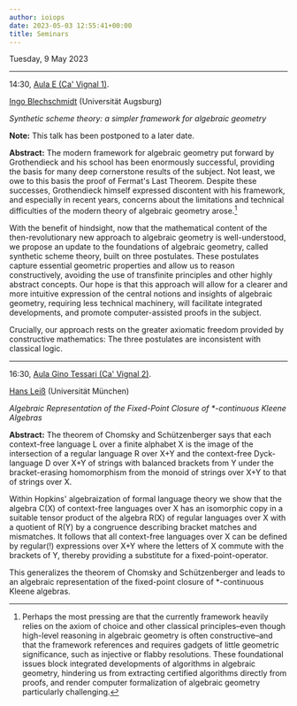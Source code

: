 ```yaml
---
author: ioiops
date: 2023-05-03 12:55:41+00:00
title: Seminars
---
```


Tuesday, 9 May 2023

---

14:30, [Aula E (Ca' Vignal 1)](https://www.dbt.univr.it/?ent=luogo&id=4).

[Ingo Blechschmidt](https://www.ingo-blechschmidt.eu/) (Universität Augsburg)

_Synthetic scheme theory: a simpler framework for algebraic geometry_

**Note:** This talk has been postponed to a later date.

**Abstract:**
The modern framework for algebraic geometry put forward by Grothendieck
and his school has been enormously successful, providing the basis for
many deep cornerstone results of the subject. Not least, we owe to this
basis the proof of Fermat's Last Theorem.
Despite these successes, Grothendieck himself expressed discontent with his framework,
and especially in recent years, concerns about the limitations and
technical difficulties of the modern theory of algebraic geometry arose.[^1]

[^1]: Perhaps the most pressing are that the currently framework heavily
relies on the axiom of choice and other classical principles–even though
high-level reasoning in algebraic geometry is often constructive–and
that the framework references and requires gadgets of little geometric
significance, such as injective or flabby resolutions. These
foundational issues block integrated developments of algorithms in
algebraic geometry, hindering us from extracting certified algorithms
directly from proofs, and render computer formalization of algebraic
geometry particularly challenging.

With the benefit of hindsight, now that the mathematical content of the
then-revolutionary new approach to algebraic geometry is
well-understood, we propose an update to the foundations of algebraic
geometry, called synthetic scheme theory, built on three postulates.
These postulates capture essential geometric properties and allow us to
reason constructively, avoiding the use of transfinite principles and
other highly abstract concepts. Our hope is that this approach will
allow for a clearer and more intuitive expression of the central notions
and insights of algebraic geometry, requiring less technical machinery,
will facilitate integrated developments, and promote computer-assisted
proofs in the subject.

Crucially, our approach rests on the greater axiomatic freedom provided
by constructive mathematics: The three postulates are inconsistent with
classical logic.


---

16:30, [Aula Gino Tessari (Ca' Vignal 2)](https://www.di.univr.it/?ent=luogo&id=32).

[Hans Leiß](https://www.cis.uni-muenchen.de/~leiss/) (Universität München)

_Algebraic Representation of the Fixed-Point Closure of *-continuous Kleene Algebras_

**Abstract:**
The theorem of Chomsky and Schützenberger says that each context-free language L over a finite alphabet X is the image of the intersection
of a regular language R over X+Y and the context-free Dyck-language
D over X+Y of strings with balanced brackets from Y under the
bracket-erasing homomorphism from the monoid of strings over X+Y to
that of strings over X.

Within Hopkins' algebraization of formal language theory we show that
the algebra C(X) of context-free languages over X has an isomorphic
copy in a suitable tensor product of the algebra R(X) of regular
languages over X with a quotient of R(Y) by a congruence describing
bracket matches and mismatches. It follows that all context-free
languages over X can be defined by regular(!) expressions over X+Y
where the letters of X commute with the brackets of Y, thereby
providing a substitute for a fixed-point-operator.

This generalizes the theorem of Chomsky and Schützenberger and leads
to an algebraic representation of the fixed-point closure of
*-continuous Kleene algebras.
